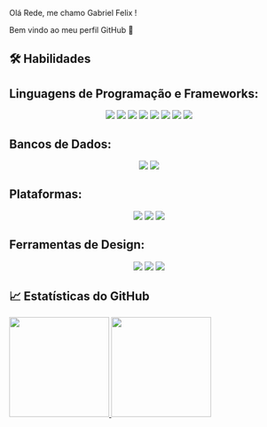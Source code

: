  Olá Rede, me chamo Gabriel Felix ! 
 
 Bem vindo ao meu perfil GitHub 👋

## 🛠️ Habilidades

## Linguagens de Programação e Frameworks:
<div align="center">

  <img src="https://img.shields.io/badge/HTML5-E34F26?style=for-the-badge&logo=html5&logoColor=white"/>
  <img src="https://img.shields.io/badge/CSS3-1572B6?style=for-the-badge&logo=css3&logoColor=white"/>
  <img src="https://img.shields.io/badge/JavaScript-F7DF1E?style=for-the-badge&logo=javascript&logoColor=black"/>
  <img src="https://img.shields.io/badge/Bootstrap-7952B3?style=for-the-badge&logo=bootstrap&logoColor=white"/>
  <img src="https://img.shields.io/badge/React-61DAFB?style=for-the-badge&logo=react&logoColor=black"/>
  <img src="https://img.shields.io/badge/React_Native-61DAFB?style=for-the-badge&logo=react&logoColor=black"/>
  <img src="https://img.shields.io/badge/Node.js-339933?style=for-the-badge&logo=nodedotjs&logoColor=white"/>
  <img src="https://img.shields.io/badge/PHP-777BB4?style=for-the-badge&logo=php&logoColor=white"/>

</div>

## Bancos de Dados:
<div align="center">

  <img src="https://img.shields.io/badge/MySQL-005C84?style=for-the-badge&logo=mysql&logoColor=white"/>
  <img src="https://img.shields.io/badge/PostgreSQL-4169E1?style=for-the-badge&logo=postgresql&logoColor=white"/>

</div>

## Plataformas:

<div align="center">

  <img src="https://img.shields.io/badge/WordPress-21759B?style=for-the-badge&logo=wordpress&logoColor=white"/>
  <img src="https://img.shields.io/badge/Wix-000000?style=for-the-badge&logo=wix&logoColor=white"/>
  <img src="https://img.shields.io/badge/GitHub-181717?style=for-the-badge&logo=github&logoColor=white"/>

</div>

## Ferramentas de Design:

<div align="center">

  <img src="https://img.shields.io/badge/Figma-F24E1E?style=for-the-badge&logo=figma&logoColor=white"/>
  <img src="https://img.shields.io/badge/Photoshop-31A8FF?style=for-the-badge&logo=adobephotoshop&logoColor=white"/>
  <img src="https://img.shields.io/badge/Canva-00C4CC?style=for-the-badge&logo=canva&logoColor=white"/>

</div>

## 📈 Estatísticas do GitHub
<div>
<a href="https://github.com/GabrielFelixAguiar">
<img loading="lazy" height="180em" src="https://github-readme-stats.vercel.app/api/top-langs/?username=GabrielFelixAguiar&layout=compact&langs_count=7&theme=dracula"/>
<img loading="lazy" height="180em" src="https://github-readme-stats.vercel.app/api?username=GabrielFelixAguiar&show_icons=true&theme=dracula&include_all_commits=true&count_private=true"/>
</div>

                    
